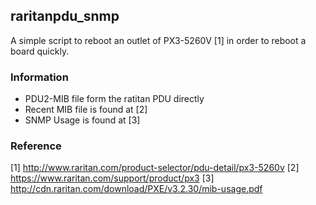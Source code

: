 ## raritanpdu_snmp

A simple script to reboot an outlet of PX3-5260V [1] in order to reboot a board quickly.

### Information

* PDU2-MIB file form the ratitan PDU directly
* Recent MIB file is found at [2]
* SNMP Usage is found at [3]

### Reference
[1] http://www.raritan.com/product-selector/pdu-detail/px3-5260v
[2] https://www.raritan.com/support/product/px3
[3] http://cdn.raritan.com/download/PXE/v3.2.30/mib-usage.pdf
